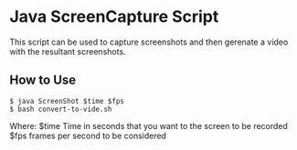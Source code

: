 Java ScreenCapture Script
=========================

This script can be used to capture screenshots and then gerenate a video with the resultant screenshots.


How to Use
----------

```
$ java ScreenShot $time $fps
$ bash convert-to-vide.sh
```

Where:
	$time Time in seconds that you want to the screen to be recorded
	$fps frames per second to be considered

